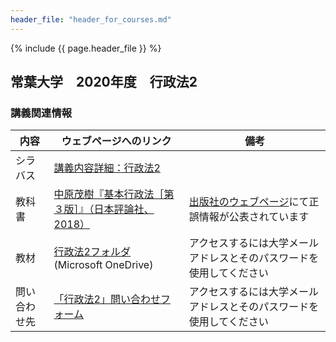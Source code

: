 ```yaml
---
header_file: "header_for_courses.md"
---
```


{% include {{ page.header_file }}  %}

## 常葉大学　2020年度　行政法2

### 講義関連情報

|内容|ウェブページへのリンク|備考|
|--|--|--|
|シラバス|[講義内容詳細：行政法2][syllabus]| |
|教科書|[中原茂樹『基本行政法［第３版］』（日本評論社、2018）][textbook]|[出版社のウェブページ][erratta]にて正誤情報が公表されています |
|教材|[行政法2フォルダ][onedrive] (Microsoft OneDrive) |アクセスするには大学メールアドレスとそのパスワードを使用してください|
|問い合わせ先|[「行政法2」問い合わせフォーム][ask]|アクセスするには大学メールアドレスとそのパスワードを使用してください|

[textbook]: https://www.nippyo.co.jp/shop/book/7687.html
[erratta]: https://www.nippyo.co.jp/shop/book/7687.html#errataDetail
[syllabus]: https://portal.sz.tokoha-u.ac.jp/sz/slbssbdr.do?value(risyunen)=2020&value(semekikn)=1&value(kougicd)=441HH31A&value(crclumcd)=1814141000
[onedrive]: https://tumail-my.sharepoint.com/:f:/g/personal/tks-tks_sz_tokoha-u_ac_jp/Euy--V3jPy9KgCPCbvmUKSwB2qloqTlmiPTyv225yuavqQ
[ask]: https://forms.office.com/Pages/ResponsePage.aspx?id=Pz6yVUTcNEGYkBfdIwxgz3rFM9EfHGZDtaWbHX2D5G9UQkc1WFhONTQwOVlKR0Y5QzU1TEoyUks0SS4u

